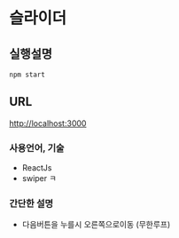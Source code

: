# 슬라이더
## 실행설명
```
npm start
```
## URL
[http://localhost:3000](http://localhost:3000)

### 사용언어, 기술
- ReactJs
- swiper
ㅋ
### 간단한 설명
- 다음버튼을 누를시 오른쪽으로이동 (무한루프)

